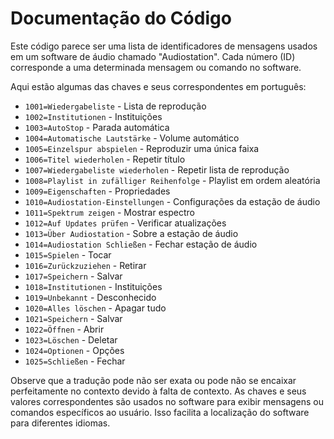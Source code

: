 # Documentação do Código

Este código parece ser uma lista de identificadores de mensagens usados em um software de áudio chamado "Audiostation". Cada número (ID) corresponde a uma determinada mensagem ou comando no software.

Aqui estão algumas das chaves e seus correspondentes em português:

- `1001=Wiedergabeliste` - Lista de reprodução
- `1002=Institutionen` - Instituições
- `1003=AutoStop` - Parada automática
- `1004=Automatische Lautstärke` - Volume automático
- `1005=Einzelspur abspielen` - Reproduzir uma única faixa
- `1006=Titel wiederholen` - Repetir título
- `1007=Wiedergabeliste wiederholen` - Repetir lista de reprodução
- `1008=Playlist in zufälliger Reihenfolge` - Playlist em ordem aleatória
- `1009=Eigenschaften` - Propriedades
- `1010=Audiostation-Einstellungen` - Configurações da estação de áudio
- `1011=Spektrum zeigen` - Mostrar espectro
- `1012=Auf Updates prüfen` - Verificar atualizações
- `1013=Über Audiostation` - Sobre a estação de áudio
- `1014=Audiostation Schließen` - Fechar estação de áudio
- `1015=Spielen` - Tocar
- `1016=Zurückzuziehen` - Retirar
- `1017=Speichern` - Salvar
- `1018=Institutionen` - Instituições
- `1019=Unbekannt` - Desconhecido
- `1020=Alles löschen` - Apagar tudo
- `1021=Speichern` - Salvar
- `1022=Öffnen` - Abrir
- `1023=Löschen` - Deletar
- `1024=Optionen` - Opções
- `1025=Schließen` - Fechar

Observe que a tradução pode não ser exata ou pode não se encaixar perfeitamente no contexto devido à falta de contexto. As chaves e seus valores correspondentes são usados no software para exibir mensagens ou comandos específicos ao usuário. Isso facilita a localização do software para diferentes idiomas.